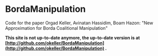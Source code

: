 # BordaManipulation
Code for the paper Orgad Keller, Avinatan Hassidim, Boam Hazon: "New Approximation for Borda Coalitional Manipulation"

**This site is not up-to-date anymore, the up-to-date version is at [http://github.com/okeller/BordaManipulation](http://github.com/okeller/BordaManipulation) .**